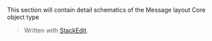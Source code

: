 This section will contain detail schematics of the 
Message layout
Core object type


> Written with [StackEdit](https://stackedit.io/).
<!--stackedit_data:
eyJoaXN0b3J5IjpbNDM2MzI4MTQzLDQzNjEzMDI4Niw3MzA5OT
gxMTZdfQ==
-->